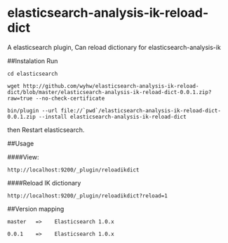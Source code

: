 elasticsearch-analysis-ik-reload-dict
=====================================

A elasticsearch plugin, Can reload dictionary for elasticsearch-analysis-ik

##Instalation
Run 

	cd elasticsearch

	wget http://github.com/wyhw/elasticsearch-analysis-ik-reload-dict/blob/master/elasticsearch-analysis-ik-reload-dict-0.0.1.zip?raw=true --no-check-certificate

	bin/plugin --url file://`pwd`/elasticsearch-analysis-ik-reload-dict-0.0.1.zip --install elasticsearch-analysis-ik-reload-dict

then Restart elasticsearch.

##Usage

####View: 

	http://localhost:9200/_plugin/reloadikdict

####Reload IK dictionary

	http://localhost:9200/_plugin/reloadikdict?reload=1


##Version mapping

	master   =>    Elasticsearch 1.0.x

	0.0.1    =>    Elasticsearch 1.0.x
